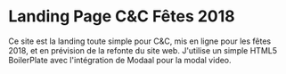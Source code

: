 # Landing Page C&C Fêtes 2018
Ce site est la landing toute simple pour C&C, mis en ligne pour les fêtes 2018, et en prévision de la refonte du site web. J'utilise un simple HTML5 BoilerPlate avec l'intégration de Modaal pour la modal video.
